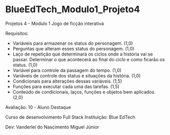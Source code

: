 # BlueEdTech_Modulo1_Projeto4

Projetos 4 - Modulo 1
Jogo de ficção interativa

Requisitos:

- Variáveis para armazenar os status do personagem. (1,0)
- Perguntas que alteram esses status do personagem. (1,0)
- Laço de repetição que determinará os ciclos onde a história vai se passar. Determinar o que acontecerá ao final do ciclo e como ficarão os status. (1,0)
- Variável para controle da passagem do tempo. (1,0)
- Variáveis de controle dos status e situações da história. (1,0)
- Condicionais para alterações dessas variáveis. (1,5)
- Funções para executar cada uma das tarefas. (1,5)
- Conteúdo de condicionais, laços, funções e objetos bem aplicados. (2,0)

Avaliação: 10 - Aluno Destaque

Curso de desenvolvimento Full Stack
Instituição: Blue EdTech

Dev: Vanderlei do Nascimento Miguel Júnior
